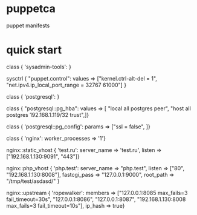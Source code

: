 puppetca
========

puppet manifests

quick start
===========

class { 'sysadmin-tools': }



sysctrl { "puppet.control":
  values => ["kernel.ctrl-alt-del = 1",
            "net.ipv4.ip_local_port_range = 32767    61000"] }



class { 'postgresql': }

class { "postgresql::pg_hba":
  values => [ "local all postgres peer",
            "host all postgres 192.168.1.119/32 trust",]}

class { 'postgresql::pg_config':
  params => ["ssl = false", ]}



class { 'nginx': 
        worker_processes => '1'}

nginx::static_vhost { 'test.ru':
  server_name => 'test.ru',
  listen => ["192.168.1.130:9091", "443"]}

nginx::php_vhost { 'php.test':
  server_name => "php.test",
  listen => ["80", "192.168.1.130:8008"],
  fastcgi_pass => "127.0.0.1:9000",
  root_path => "/tmp/test/asdasd/" }

nginx::upstream { 'ropewalker':
  members => ["127.0.0.1:8085 max_fails=3 fail_timeout=30s",
  "127.0.0.1:8086",
  "127.0.0.1:8087",
  "192.168.1.130:8008 max_fails=3 fail_timeout=10s"],
  ip_hash => true}
